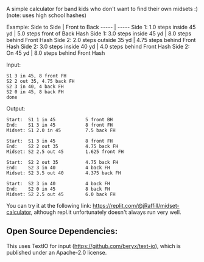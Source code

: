 A simple calculator for band kids who don't want to find their own midsets :)   
(note: uses high school hashes)

Example:
Side to Side | Front to Back
----- | -----
Side 1: 1.0 steps inside 45 yd | 5.0 steps front of Back Hash
Side 1: 3.0 steps inside 45 yd | 8.0 steps behind Front Hash
Side 2: 2.0 steps outside 35 yd | 4.75 steps behind Front Hash
Side 2: 3.0 steps inside 40 yd | 4.0 steps behind Front Hash
Side 2: On 45 yd | 8.0 steps behind Front Hash

Input:
```S1 1 in 45, 5 front BH
S1 3 in 45, 8 front FH
S2 2 out 35, 4.75 back FH
S2 3 in 40, 4 back FH
S2 0 in 45, 8 back FH
done
```

Output:
```
Start:  S1 1 in 45           5 front BH
End:    S1 3 in 45           8 front FH
Midset: S1 2.0 in 45         7.5 back FH

Start:  S1 3 in 45           8 front FH
End:    S2 2 out 35          4.75 back FH
Midset: S2 2.5 out 45        1.625 front FH

Start:  S2 2 out 35          4.75 back FH
End:    S2 3 in 40           4 back FH
Midset: S2 3.5 out 40        4.375 back FH

Start:  S2 3 in 40           4 back FH
End:    S2 0 in 45           8 back FH
Midset: S2 2.5 out 45        6.0 back FH
```
You can try it at the following link: https://replit.com/@jRaffill/midset-calculator, although repl.it unfortunately doesn't always run very well. 

Open Source Dependencies:
---------
This uses TextIO for input (https://github.com/beryx/text-io), which is published under an Apache-2.0 license.
